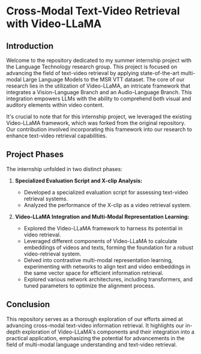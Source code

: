 # Cross-Modal Text-Video Retrieval with Video-LLaMA

## Introduction

Welcome to the repository dedicated to my summer internship project with the Language Technology research group. This project is focused on advancing the field of text-video retrieval by applying state-of-the-art multi-modal Large Language Models to the MSR VTT dataset. The core of our research lies in the utilization of Video-LLaMA, an intricate framework that integrates a Vision-Language Branch and an Audio-Language Branch. This integration empowers LLMs with the ability to comprehend both visual and auditory elements within video content.

It's crucial to note that for this internship project, we leveraged the existing Video-LLaMA framework, which was forked from the original repository. Our contribution involved incorporating this framework into our research to enhance text-video retrieval capabilities.

## Project Phases

The internship unfolded in two distinct phases:

1. **Specialized Evaluation Script and X-clip Analysis:**
   - Developed a specialized evaluation script for assessing text-video retrieval systems.
   - Analyzed the performance of the X-clip as a video retrieval system.

2. **Video-LLaMA Integration and Multi-Modal Representation Learning:**
   - Explored the Video-LLaMA framework to harness its potential in video retrieval.
   - Leveraged different components of Video-LLaMA to calculate embeddings of videos and texts, forming the foundation for a robust video-retrieval system.
   - Delved into contrastive multi-modal representation learning, experimenting with networks to align text and video embeddings in the same vector space for efficient information retrieval.
   - Explored various network architectures, including transformers, and tuned parameters to optimize the alignment process.


## Conclusion

This repository serves as a thorough exploration of our efforts aimed at advancing cross-modal text-video information retrieval. It highlights our in-depth exploration of Video-LLaMA's components and their integration into a practical application, emphasizing the potential for advancements in the field of multi-modal language understanding and text-video retrieval.
